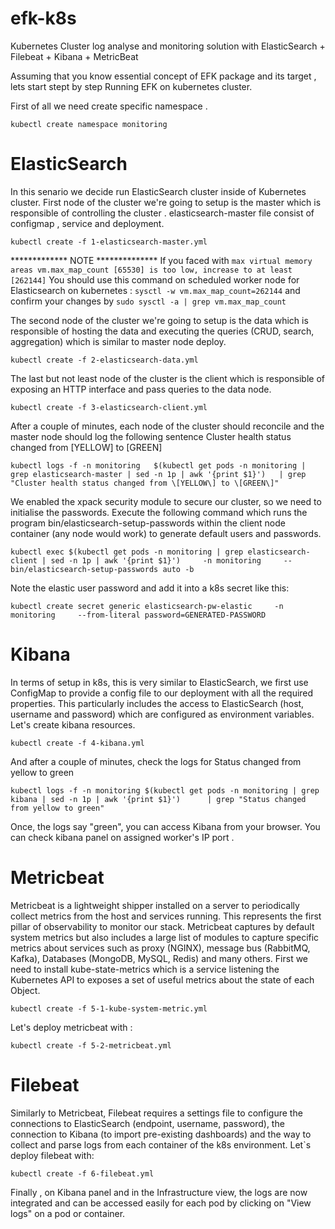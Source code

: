 # efk-k8s
Kubernetes Cluster log analyse and monitoring solution with ElasticSearch + Filebeat + Kibana + MetricBeat 

Assuming that you know essential concept of EFK package and its target , lets start stept by step Running EFK on kubernetes cluster.

First of all we need create specific namespace .

``` 
kubectl create namespace monitoring
```
# ElasticSearch
In this senario we decide run ElasticSearch cluster inside of Kubernetes cluster. First node of the cluster we're going to setup is the master which is responsible of controlling the cluster .
elasticsearch-master file consist of configmap , service and deployment.

```
kubectl create -f 1-elasticsearch-master.yml
```
************* NOTE **************
If you faced with ```max virtual memory areas vm.max_map_count [65530] is too low, increase to at least [262144]``` 
You should use this command on scheduled worker node for Elasticsearch on kubernetes :
``` sysctl -w vm.max_map_count=262144 ``` and confirm your changes by ``` sudo sysctl -a | grep vm.max_map_count ```

The second node of the cluster we're going to setup is the data which is responsible of hosting the data and executing the queries (CRUD, search, aggregation) which is similar to master node deploy.

```
kubectl create -f 2-elasticsearch-data.yml
```
The last but not least node of the cluster is the client which is responsible of exposing an HTTP interface and pass queries to the data node.

```
kubectl create -f 3-elasticsearch-client.yml
```
After a couple of minutes, each node of the cluster should reconcile and the master node should log the following sentence Cluster health status changed from [YELLOW] to [GREEN]

```
kubectl logs -f -n monitoring   $(kubectl get pods -n monitoring | grep elasticsearch-master | sed -n 1p | awk '{print $1}')   | grep "Cluster health status changed from \[YELLOW\] to \[GREEN\]"
```
We enabled the xpack security module to secure our cluster, so we need to initialise the passwords. Execute the following command which runs the program bin/elasticsearch-setup-passwords within the client node container (any node would work) to generate default users and passwords.

```
kubectl exec $(kubectl get pods -n monitoring | grep elasticsearch-client | sed -n 1p | awk '{print $1}')     -n monitoring     -- bin/elasticsearch-setup-passwords auto -b
```
Note the elastic user password and add it into a k8s secret like this:
```
kubectl create secret generic elasticsearch-pw-elastic     -n monitoring     --from-literal password=GENERATED-PASSWORD
```
# Kibana
In terms of setup in k8s, this is very similar to ElasticSearch, we first use ConfigMap to provide a config file to our deployment with all the required properties. This particularly includes the access to ElasticSearch (host, username and password) which are configured as environment variables. Let's create kibana resources.

```
kubectl create -f 4-kibana.yml
```
And after a couple of minutes, check the logs for Status changed from yellow to green
```
kubectl logs -f -n monitoring $(kubectl get pods -n monitoring | grep kibana | sed -n 1p | awk '{print $1}')      | grep "Status changed from yellow to green" 
```
Once, the logs say "green", you can access Kibana from your browser.
You can check kibana panel on assigned worker's IP port .

# Metricbeat

Metricbeat is a lightweight shipper installed on a server to periodically collect metrics from the host and services running. This represents the first pillar of observability to monitor our stack.
Metricbeat captures by default system metrics but also includes a large list of modules to capture specific metrics about services such as proxy (NGINX), message bus (RabbitMQ, Kafka), Databases (MongoDB, MySQL, Redis) and many others. First we need to install kube-state-metrics which is a service listening the Kubernetes API to exposes a set of useful metrics about the state of each Object.

```
kubectl create -f 5-1-kube-system-metric.yml
```

Let's deploy metricbeat with :
```
kubectl create -f 5-2-metricbeat.yml
```

# Filebeat

Similarly to Metricbeat, Filebeat requires a settings file to configure the connections to ElasticSearch (endpoint, username, password), the connection to Kibana (to import pre-existing dashboards) and the way to collect and parse logs from each container of the k8s environment.
Let`s deploy filebeat with:
```
kubectl create -f 6-filebeat.yml

```

Finally , on Kibana panel and in the Infrastructure view, the logs are now integrated and can be accessed easily for each pod by clicking on "View logs" on a pod or container.

